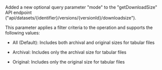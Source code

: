 Added a new optional query parameter "mode" to the "getDownloadSize" API endpoint ("api/datasets/{identifier}/versions/{versionId}/downloadsize").

This parameter applies a filter criteria to the operation and supports the following values:

- All (Default): Includes both archival and original sizes for tabular files

- Archival: Includes only the archival size for tabular files 

- Original: Includes only the original size for tabular files
